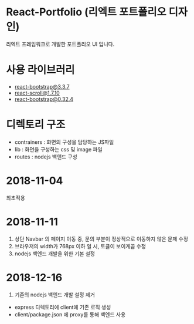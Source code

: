 # React-Portfolio (리엑트 포트폴리오 디자인)
리엑트 프레임워크로 개발한 포트폴리오 UI  입니다.

# 사용 라이브러리
 - react-bootstrap@3.3.7
 - react-scroll@1.7.10
 - react-bootstrap@0.32.4

# 디렉토리 구조
 - contrainers : 화면의 구성을 담당하는 JS파일
 - lib : 화면을 구성하는 css 및 image 파일
 - routes : nodejs 백앤드 구성


# 2018-11-04
최초적용

# 2018-11-11
1. 상단 Navbar 의 페이지 이동 중, 문의 부분이 정상적으로 이동하지 않은 문제 수정
2. 브라우저의 width가 768px 이하 일 시, 토클이 보이게끔 수정
3. nodejs 백엔드 개발을 위한 기본 설정

# 2018-12-16
1. 기존의 nodejs 백엔드 개발 설정 제거
- express 디렉토리에 client에 기존 로직 생성
- client/package.json 에 proxy를 통해 백엔드 사용
